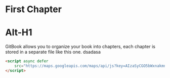 # First Chapter

Alt-H1
======
GitBook allows you to organize your book into chapters, each chapter is stored in a separate file like this one.
dsadasa
```html
<script async defer
    src="https://maps.googleapis.com/maps/api/js?key=AIzaSyCGO5bWxnakmnsDVzWrhMhLqACbbwLf6JA&callback=initMap">
</script>
```